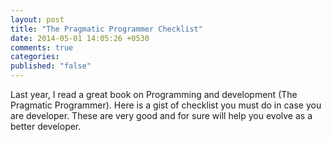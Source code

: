 ```yaml
---
layout: post
title: "The Pragmatic Programmer Checklist"
date: 2014-05-01 14:05:26 +0530
comments: true
categories:
published: "false"
---
```


Last year, I read a great book on Programming and development (The Pragmatic Programmer).
Here is a gist of checklist you must do in case you are developer. These are very good
and for sure will help you evolve as a better developer.


<script src="https://gist.github.com/vinitkumar/55ef44f759b7e5620d59.js"></script>
